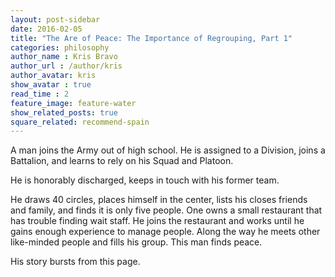 ```yaml
---
layout: post-sidebar
date: 2016-02-05
title: "The Are of Peace: The Importance of Regrouping, Part 1"
categories: philosophy
author_name : Kris Bravo
author_url : /author/kris
author_avatar: kris
show_avatar : true
read_time : 2
feature_image: feature-water
show_related_posts: true
square_related: recommend-spain
---
```


A man joins the Army out of high school. He is assigned to a Division, joins a Battalion, and learns to rely on his Squad and Platoon.

He is honorably discharged, keeps in touch with his former team.

He draws 40 circles, places himself in the center, lists his closes friends and family, and finds it is only five people. One owns a small restaurant that has trouble finding wait staff. He joins the restaurant and works until he gains enough experience to manage people. Along the way he meets other like-minded people and fills his group. This man finds peace.

His story bursts from this page.

